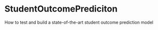 # StudentOutcomePrediciton
How to test and build a state-of-the-art student outcome prediction model
